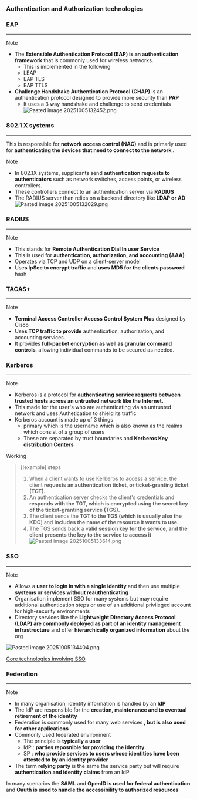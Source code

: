 ### Authentication and Authorization technologies

### EAP
---
>[!note]
>- The **Extensible Authentication Protocol (EAP) is an authentication framework** that is commonly used for wireless networks.
>	- This is implemented in the following 
>	- LEAP 
>	- EAP TLS
>	- EAP TTLS
>- **Challenge Handshake Authentication Protocol (CHAP)** is an authentication protocol designed to provide more security than **PAP**
>	- It uses a 3 way handshake and challenge to send credentials 
>![Pasted image 20251005132452.png](Pasted%20image%2020251005132452.png)

### 802.1 X systems  
---
This is responsible for **network access control (NAC)** and is primarly used for **authenticating the devices that need to connect to the network .** 

>[!note]
>- In 802.1X systems, supplicants send **authentication requests to authenticators** such as network switches, access points, or wireless controllers.
>- These controllers connect to an authentication server via **RADIUS**
>- The RADIUS server than relies on a backend directory like **LDAP or AD**
>![Pasted image 20251005132029.png](Pasted%20image%2020251005132029.png)



### RADIUS
---
>[!note]
>- This stands for **Remote Authentication Dial In user Service**
>- This is used for **authentication, authorization, and accounting (AAA)**
>- Operates via TCP and UDP on a client-server model 
>- Use**s IpSec to encrypt traffic** and **uses MD5 for the clients password** hash

### TACAS+
---
>[!note]
>- **Terminal Access Controller Access Control System Plus** designed by Cisco 
>- Use**s TCP traffic to provide** authentication, authorization, and accounting services.
>- It provides **full-packet encryption as well as granular command controls**, allowing individual commands to be secured as needed.


### Kerberos 
---
>[!note]
>- Kerberos is a protocol for **authenticating service requests between trusted hosts across an untrusted network like the Internet.**
>- This made for the user's who are authenticating via an untrusted network and uses Authetication to shield its traffic 
>- Kerberos account is made up of 3 things 
>	- primary which is the username which is also known as the realms which consist of a group of users 
>	- These are separated by trust boundaries and **Kerberos Key distribution Centers** 

Working 
>[!example] steps 
>1. When a client wants to use Kerberos to access a service, the client **requests an authentication ticket, or ticket-granting ticket (TGT).**
>2. An authentication server checks the client's credentials and **responds with the TGT, which is encrypted using the secret key of the ticket-granting service (TGS).**
>3. The client sends the **TGT to the TGS (which is usually also the KDC**) and **includes the name of the resource it wants to use.**
>4. The TGS sends back a v**alid session key for the service, and the client presents the key to the service to access it**
>![Pasted image 20251005133614.png](Pasted%20image%2020251005133614.png)


### SSO 
---
>[!note]
>- Allows a **user to login in with a single identity** and then use multiple **systems or services without reauthenticating**
>- Organisation implement SSO for many systems but may require additional authentication steps or use of an additional privileged account for high-security environments
>- Directory services like the **Lightweight Directory Access Protocol (LDAP) are commonly deployed as part of an identity management infrastructure** and offer **hierarchically organized information** about the org
>
>![Pasted image 20251005134404.png](Pasted%20image%2020251005134404.png)

[Core technologies involving SSO](Core%20technologies%20involving%20SSO.md)

### Federation 
---
>[!note]
>- In many organisation, identity information is handled by an **IdP**
>- The IdP are responsible for the **creation, maintenance and to eventual retirement of the identity** 
>- Federation is commonly used for many web services **, but is also used for other applications** 
>- Commonly used federated environment
>	- The principle is **typically a user**
>	- IdP : **parties reposnible for providing the identity**
>	- SP : **who provide services to users whose identities have been attested to by an identity provider**
>- The term **relying party** is the same the service party but will require **authentication and identity claims** from an IdP


In many scenarios the **SAML** and **OpenID is used for federal authentication** and **Oauth is used to handle the accessibility to authorized resources**